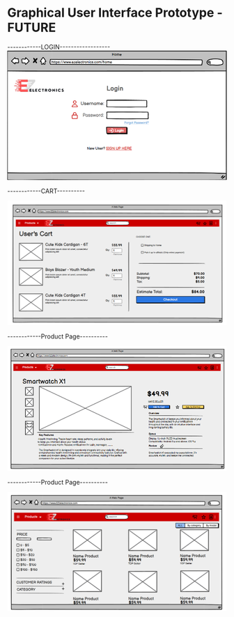 # Graphical User Interface Prototype - FUTURE
------------LOGIN------------------
![login.png](./diagrams/v2/GUI_V2/login.png)

------------CART----------

![Cart_v2.png](./diagrams/v2/GUI_V2/Cart_v2.png)



------------Product Page----------

![Product_v2.png](./diagrams/v2/GUI_V2/Product_V2.png)




------------Product Page----------

![Searched_product_v2.png](./diagrams/v2/GUI_V2/Searched_products_v2.png)